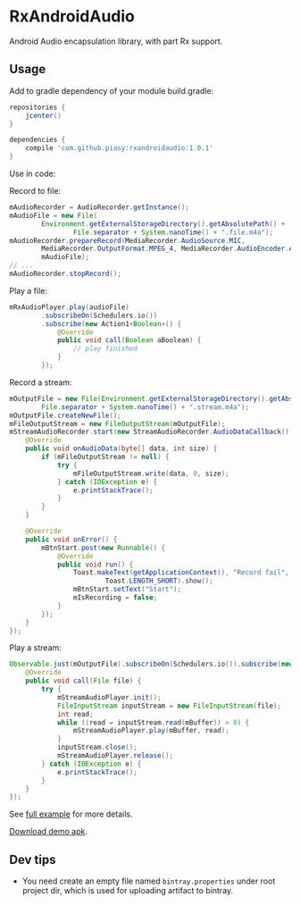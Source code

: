 # RxAndroidAudio
Android Audio encapsulation library, with part Rx support.

## Usage
Add to gradle dependency of your module build.gradle:

```gradle
repositories {
    jcenter()
}

dependencies {
    compile 'com.github.piasy:rxandroidaudio:1.0.1'
}
```

Use in code:

Record to file:

```java
mAudioRecorder = AudioRecorder.getInstance();
mAudioFile = new File(
        Environment.getExternalStorageDirectory().getAbsolutePath() +
                File.separator + System.nanoTime() + ".file.m4a");
mAudioRecorder.prepareRecord(MediaRecorder.AudioSource.MIC,
        MediaRecorder.OutputFormat.MPEG_4, MediaRecorder.AudioEncoder.AAC,
        mAudioFile);
// ...
mAudioRecorder.stopRecord();
```

Play a file:

```java
mRxAudioPlayer.play(audioFile)
        .subscribeOn(Schedulers.io())
        .subscribe(new Action1<Boolean>() {
            @Override
            public void call(Boolean aBoolean) {
                // play finished
            }
        });
```

Record a stream:

```java
mOutputFile = new File(Environment.getExternalStorageDirectory().getAbsolutePath() +
        File.separator + System.nanoTime() + ".stream.m4a");
mOutputFile.createNewFile();
mFileOutputStream = new FileOutputStream(mOutputFile);
mStreamAudioRecorder.start(new StreamAudioRecorder.AudioDataCallback() {
    @Override
    public void onAudioData(byte[] data, int size) {
        if (mFileOutputStream != null) {
            try {
                mFileOutputStream.write(data, 0, size);
            } catch (IOException e) {
                e.printStackTrace();
            }
        }
    }

    @Override
    public void onError() {
        mBtnStart.post(new Runnable() {
            @Override
            public void run() {
                Toast.makeText(getApplicationContext(), "Record fail",
                        Toast.LENGTH_SHORT).show();
                mBtnStart.setText("Start");
                mIsRecording = false;
            }
        });
    }
});
```

Play a stream:

```java
Observable.just(mOutputFile).subscribeOn(Schedulers.io()).subscribe(new Action1<File>() {
    @Override
    public void call(File file) {
        try {
            mStreamAudioPlayer.init();
            FileInputStream inputStream = new FileInputStream(file);
            int read;
            while ((read = inputStream.read(mBuffer)) > 0) {
                mStreamAudioPlayer.play(mBuffer, read);
            }
            inputStream.close();
            mStreamAudioPlayer.release();
        } catch (IOException e) {
            e.printStackTrace();
        }
    }
});
```

See [full example](https://github.com/Piasy/RxAndroidAudio/tree/master/app) for more details.

[Download demo apk](https://www.pgyer.com/rsyU).

## Dev tips
+  You need create an empty file named `bintray.properties` under root project dir, which is used for uploading artifact to bintray.
